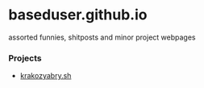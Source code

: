 # baseduser.github.io

assorted funnies, shitposts and minor project webpages

### Projects
- [krakozyabry.sh](https://baseduser.github.io/krakozyabry.sh)
